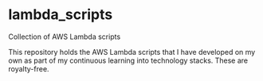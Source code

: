 # lambda_scripts
Collection of AWS Lambda scripts

This repository holds the AWS Lambda scripts that I have developed on my own as part of my continuous learning into technology stacks.
These are royalty-free.
